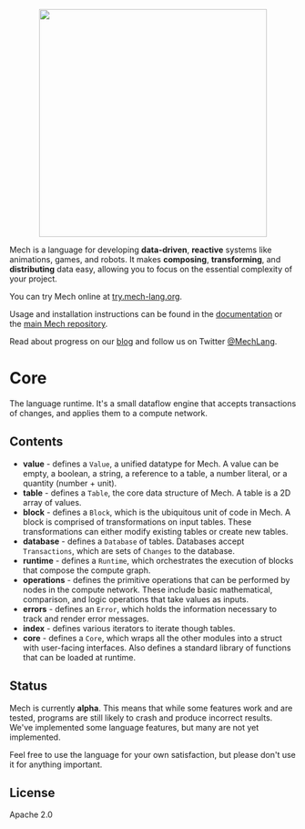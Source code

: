 <p align="center">
  <img width="400px" src="http://mech-lang.org/img/logo.png">
</p>

Mech is a language for developing **data-driven**, **reactive** systems like animations, games, and robots. It makes **composing**, **transforming**, and **distributing** data easy, allowing you to focus on the essential complexity of your project. 

You can try Mech online at [try.mech-lang.org](http://try.mech-lang.org).

Usage and installation instructions can be found in the [documentation](http://mech-lang.org/page/learn/) or the [main Mech repository](https://github.com/mech-lang/mech).

Read about progress on our [blog](http://mech-lang.org/blog/) and follow us on Twitter [@MechLang](https://twitter.com/MechLang).

# Core

The language runtime. It's a small dataflow engine that accepts transactions of changes, and applies them to a compute network.  

## Contents

- **value** - defines a `Value`, a unified datatype for Mech. A value can be empty, a boolean, a string, a reference to a table, a number literal, or a quantity (number + unit).
- **table** - defines a `Table`, the core data structure of Mech. A table is a 2D array of values.
- **block** - defines a `Block`, which is the ubiquitous unit of code in Mech. A block is comprised of transformations on input tables. These transformations can either modify existing tables or create new tables.
- **database** - defines a `Database` of tables. Databases accept `Transactions`, which are sets of `Changes` to the database.
- **runtime** - defines a `Runtime`, which orchestrates the execution of blocks that compose the compute graph.
- **operations** - defines the primitive operations that can be performed by nodes in the compute network. These include basic mathematical, comparison, and logic operations that take values as inputs.
- **errors** - defines an `Error`, which holds the information necessary to track and render error messages.
- **index** - defines various iterators to iterate though tables.
- **core** - defines a `Core`, which wraps all the other modules into a struct with user-facing interfaces. Also defines a standard library of functions that can be loaded at runtime.

##  Status

Mech is currently **alpha**. This means that while some features work and are tested, programs are still likely to crash and produce incorrect results. We've implemented some language features, but many are not yet implemented.

Feel free to use the language for your own satisfaction, but please don't use it for anything important.

## License

Apache 2.0
